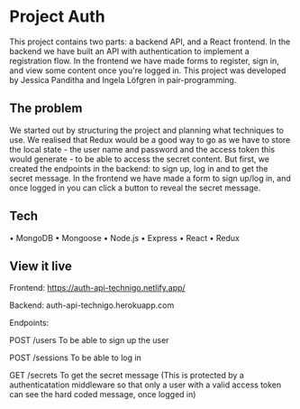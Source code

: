 # Project Auth

This project contains two parts: a backend API, and a React frontend. In the backend we have built an API with authentication to implement a registration flow. In the frontend we have made forms to register, sign in, and view some content once you're logged in.
This project was developed by Jessica Panditha and Ingela Löfgren in pair-programming.

## The problem

We started out by structuring the project and planning what techniques to use. We realised that Redux would be a good way to go as we have to store the local state - the user name and password and the access token this would generate - to be able to access the secret content.
But first, we created the endpoints in the backend: to sign up, log in and to get the secret message.
In the frontend we have made a form to sign up/log in, and once logged in you can click a button to reveal the secret message.

## Tech

• MongoDB
• Mongoose
• Node.js
• Express
• React
• Redux

## View it live

Frontend:
https://auth-api-technigo.netlify.app/

Backend:
auth-api-technigo.herokuapp.com

Endpoints:

POST /users
To be able to sign up the user

POST /sessions
To be able to log in

GET /secrets
To get the secret message (This is protected by a authenticatation middleware so that only a user with a valid access token can see the hard coded message, once logged in)
